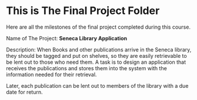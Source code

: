 # This is The Final Project Folder
Here are all the milestones of the final project completed during this course.

Name of The Project: **Seneca Library Application**

Description: When Books and other publications arrive in the Seneca library, they should be tagged and put on shelves, so they are easily retrievable to be lent out to those who need them. A task is to design an application that receives the publications and stores them into the system with the information needed for their retrieval.

Later, each publication can be lent out to members of the library with a due date for return.
